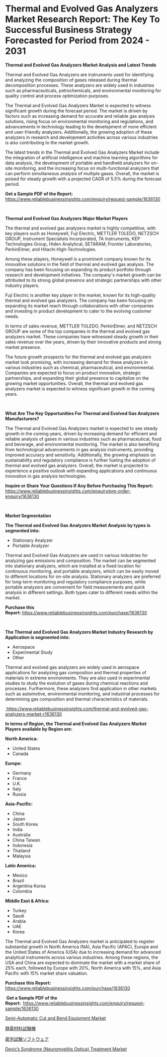 <p><h1>Thermal and Evolved Gas Analyzers Market Research Report: The Key To Successful Business Strategy Forecasted for Period from 2024 - 2031</h1></p><p><strong>Thermal and Evolved Gas Analyzers Market Analysis and Latest Trends</strong></p>
<p><p>Thermal and Evolved Gas Analyzers are instruments used for identifying and analyzing the composition of gases released during thermal decomposition processes. These analyzers are widely used in industries such as pharmaceuticals, petrochemicals, and environmental monitoring for quality control and process optimization purposes.</p><p>The Thermal and Evolved Gas Analyzers Market is expected to witness significant growth during the forecast period. The market is driven by factors such as increasing demand for accurate and reliable gas analysis solutions, rising focus on environmental monitoring and regulations, and advancements in technology leading to the development of more efficient and user-friendly analyzers. Additionally, the growing adoption of these analyzers in research and development activities across various industries is also contributing to the market growth.</p><p>The latest trends in the Thermal and Evolved Gas Analyzers Market include the integration of artificial intelligence and machine learning algorithms for data analysis, the development of portable and handheld analyzers for on-site monitoring, and the increasing focus on multi-functional analyzers that can perform simultaneous analysis of multiple gases. Overall, the market is poised for steady growth with a projected CAGR of 5.5% during the forecast period.</p></p>
<p><strong>Get a Sample PDF of the Report:&nbsp;</strong> <a href="https://www.reliablebusinessinsights.com/enquiry/request-sample/1636130">https://www.reliablebusinessinsights.com/enquiry/request-sample/1636130</a></p>
<p>&nbsp;</p>
<p><strong>Thermal and Evolved Gas Analyzers Major Market Players</strong></p>
<p><p>The thermal and evolved gas analyzers market is highly competitive, with key players such as Honeywell, Fuji Electric, METTLER TOLEDO, NETZSCH GROUP, Instrument Specialists Incorporated, TA Instruments, KEP Technologies Group, Hiden Analytical, SETARAM, Frontier Laboratories, PerkinElmer, and Hitachi High-Technologies. </p><p>Among these players, Honeywell is a prominent company known for its innovative solutions in the field of thermal and evolved gas analysis. The company has been focusing on expanding its product portfolio through research and development initiatives. The company's market growth can be attributed to its strong global presence and strategic partnerships with other industry players.</p><p>Fuji Electric is another key player in the market, known for its high-quality thermal and evolved gas analyzers. The company has been focusing on expanding its market reach through collaborations with other companies and investing in product development to cater to the evolving customer needs.</p><p>In terms of sales revenue, METTLER TOLEDO, PerkinElmer, and NETZSCH GROUP are some of the top companies in the thermal and evolved gas analyzers market. These companies have witnessed steady growth in their sales revenue over the years, driven by their innovative products and strong market presence.</p><p>The future growth prospects for the thermal and evolved gas analyzers market look promising, with increasing demand for these analyzers in various industries such as chemical, pharmaceutical, and environmental. Companies are expected to focus on product innovation, strategic partnerships, and expanding their global presence to capitalize on the growing market opportunities. Overall, the thermal and evolved gas analyzers market is expected to witness significant growth in the coming years.</p></p>
<p>&nbsp;</p>
<p><strong>What Are The Key Opportunities For Thermal and Evolved Gas Analyzers Manufacturers?</strong></p>
<p><p>The Thermal and Evolved Gas Analyzers market is expected to see steady growth in the coming years, driven by increasing demand for efficient and reliable analysis of gases in various industries such as pharmaceutical, food and beverage, and environmental monitoring. The market is also benefiting from technological advancements in gas analysis instruments, providing improved accuracy and sensitivity. Additionally, the growing emphasis on sustainability and regulatory compliance is further fueling the adoption of thermal and evolved gas analyzers. Overall, the market is projected to experience a positive outlook with expanding applications and continuous innovation in gas analysis technologies.</p></p>
<p><strong>Inquire or Share Your Questions If Any Before Purchasing This Report:</strong> <a href="https://www.reliablebusinessinsights.com/enquiry/pre-order-enquiry/1636130">https://www.reliablebusinessinsights.com/enquiry/pre-order-enquiry/1636130</a></p>
<p>&nbsp;</p>
<p><strong>Market Segmentation</strong></p>
<p><strong>The Thermal and Evolved Gas Analyzers Market Analysis by types is segmented into:</strong></p>
<p><ul><li>Stationary Analyzer</li><li>Portable Analyzer</li></ul></p>
<p><p>Thermal and Evolved Gas Analyzers are used in various industries for analyzing gas emissions and composition. The market can be segmented into stationary analyzers, which are installed at a fixed location for continuous monitoring, and portable analyzers, which can be easily moved to different locations for on-site analysis. Stationary analyzers are preferred for long-term monitoring and regulatory compliance purposes, while portable analyzers are convenient for field measurements and quick analysis in different settings. Both types cater to different needs within the market.</p></p>
<p><strong>Purchase this Report:&nbsp;</strong><a href="https://www.reliablebusinessinsights.com/purchase/1636130">https://www.reliablebusinessinsights.com/purchase/1636130</a></p>
<p>&nbsp;</p>
<p><strong>The Thermal and Evolved Gas Analyzers Market Industry Research by Application is segmented into:</strong></p>
<p><ul><li>Aerospace</li><li>Experimental Study</li><li>Other</li></ul></p>
<p><p>Thermal and evolved gas analyzers are widely used in aerospace applications for analyzing gas composition and thermal properties of materials in extreme environments. They are also used in experimental studies to study the evolution of gases during chemical reactions and processes. Furthermore, these analyzers find application in other markets such as automotive, environmental monitoring, and industrial processes for determining gas composition and thermal characteristics of materials.</p></p>
<p><a href="https://www.reliablebusinessinsights.com/thermal-and-evolved-gas-analyzers-market-r1636130">&nbsp;https://www.reliablebusinessinsights.com/thermal-and-evolved-gas-analyzers-market-r1636130</a></p>
<p><strong>In terms of Region, the Thermal and Evolved Gas Analyzers Market Players available by Region are:</strong></p>
<p>
    <p> <strong> North America: </strong>
        <ul>
            <li>United States</li>
            <li>Canada</li>
        </ul>
        </p> 
    <p> <strong> Europe: </strong>
        <ul>
            <li>Germany</li>
            <li>France</li>
            <li>U.K.</li>
            <li>Italy</li>
            <li>Russia</li>
        </ul>
        </p> 
    <p> <strong> Asia-Pacific: </strong>
        <ul>
            <li>China</li>
            <li>Japan</li>
            <li>South Korea</li>
            <li>India</li>
            <li>Australia</li>
            <li>China Taiwan</li>
            <li>Indonesia</li>
            <li>Thailand</li>
            <li>Malaysia</li>
        </ul>
        </p> 
    <p> <strong> Latin America: </strong>
        <ul>
            <li>Mexico</li>
            <li>Brazil</li>
            <li>Argentina Korea</li>
            <li>Colombia</li>
        </ul>
        </p> 
    <p> <strong> Middle East & Africa: </strong>
        <ul>
            <li>Turkey</li>
            <li>Saudi</li>
            <li>Arabia</li>
            <li>UAE</li>
            <li>Korea</li>
        </ul>
    </p>
    </p>
<p><p>The Thermal and Evolved Gas Analyzers market is anticipated to register substantial growth in North America (NA), Asia Pacific (APAC), Europe and the United States of America (USA) due to increasing demand for advanced analytical instruments across various industries. Among these regions, the USA and China are expected to dominate the market with a market share of 25% each, followed by Europe with 20%, North America with 15%, and Asia Pacific with 15% market share valuation.</p></p>
<p><strong>Purchase this Report: </strong><a href="https://www.reliablebusinessinsights.com/purchase/1636130">https://www.reliablebusinessinsights.com/purchase/1636130</a></p>
<p>&nbsp;<strong>Get a Sample PDF of the Report:&nbsp;&nbsp;</strong><a href="https://www.reliablebusinessinsights.com/enquiry/request-sample/1636130">https://www.reliablebusinessinsights.com/enquiry/request-sample/1636130</a></p>
<p><strong></strong></p>
<p><p><a href="https://github.com/nancykennedykellievqfqt2/Market-Research-Report-List-2/blob/main/semi-automatic-cut-and-bend-equipment-market.md">Semi-Automatic Cut and Bend Equipment Market</a></p><p><a href="https://github.com/DanykaKilback/Market-Research-Report-List-1/blob/main/293211692210.md">静電材料試験機</a></p><p><a href="https://github.com/GiovaniLeannon/Market-Research-Report-List-1/blob/main/735845292209.md">疲労試験ソフトウェア</a></p><p><a href="https://github.com/seekum/Market-Research-Report-List-2/blob/main/devics-syndrome-neuromyelitis-optica-treatment-market.md">Devic’s Syndrome (Neuromyelitis Optica) Treatment Market</a></p></p>